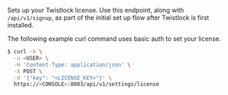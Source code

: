 Sets up your Twistlock license.
Use this endpoint, along with `/api/v1/signup`, as part of the initial set up flow after Twistlock is first installed.

The following example curl command uses basic auth to set your license.

```bash
$ curl -k \
  -u <USER> \
  -H 'Content-Type: application/json' \
  -X POST \
  -d '{"key": "<LICENSE_KEY>"}' \
  https://<CONSOLE>:8083/api/v1/settings/license
```
